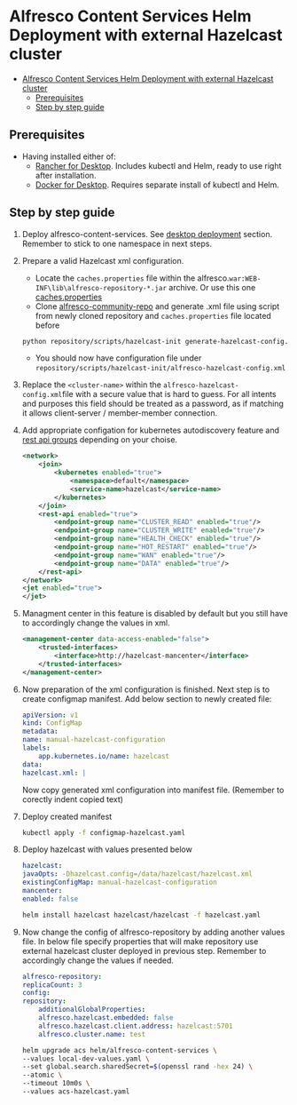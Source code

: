 # Alfresco Content Services Helm Deployment with external Hazelcast cluster

- [Alfresco Content Services Helm Deployment with external Hazelcast cluster](#alfresco-content-services-helm-deployment-with-external-hazelcast-cluster)
  - [Prerequisites](#prerequisites)
  - [Step by step guide](#step-by-step-guide)

## Prerequisites

- Having installed either of:
  - [Rancher for Desktop](https://rancherdesktop.io/). Includes kubectl and Helm, ready to use right after installation.
  - [Docker for Desktop](https://docs.docker.com/desktop/). Requires separate install of kubectl and Helm.

## Step by step guide

1. Deploy alfresco-content-services. See [desktop deployment](../desktop-deployment.md) section. Remember to stick to one namespace in next steps.

2. Prepare a valid Hazelcast xml configuration.
    - Locate the `caches.properties` file within the alfresco.`war:WEB-INF\lib\alfresco-repository-*.jar` archive. Or use this one [caches.properties](https://github.com/Alfresco/alfresco-community-repo/blob/master/repository/src/main/resources/alfresco/caches.properties)
    - Clone [alfresco-community-repo](https://github.com/Alfresco/alfresco-community-repo) and generate .xml file using script from newly cloned repository and `caches.properties` file located before

    ```bash
    python repository/scripts/hazelcast-init generate-hazelcast-config.py -s </path/to/caches.properties>
    ```

    - You should now have configuration file under `repository/scripts/hazelcast-init/alfresco-hazelcast-config.xml`

3. Replace the `<cluster-name>` within the `alfresco-hazelcast-config.xml`file with a secure value that is hard to guess. For all intents and purposes this field  should be treated as a password, as if matching it allows client-server / member-member connection.

4. Add appropriate configation for kubernetes autodiscovery feature and [rest api groups](https://docs.hazelcast.com/hazelcast/5.3/maintain-cluster/rest-api#using-rest-endpoint-groups) depending on your choise.

    ```xml
    <network>
        <join>
            <kubernetes enabled="true">
                <namespace>default</namespace>
                <service-name>hazelcast</service-name>
            </kubernetes>
        </join>
        <rest-api enabled="true">
            <endpoint-group name="CLUSTER_READ" enabled="true"/>
            <endpoint-group name="CLUSTER_WRITE" enabled="true"/>
            <endpoint-group name="HEALTH_CHECK" enabled="true"/>
            <endpoint-group name="HOT_RESTART" enabled="true"/>
            <endpoint-group name="WAN" enabled="true"/>
            <endpoint-group name="DATA" enabled="true"/>
        </rest-api>
    </network>
    <jet enabled="true">
    </jet>
    ```

5. Managment center in this feature is disabled by default but you still have to accordingly change the values in xml.

    ```xml
    <management-center data-access-enabled="false">
        <trusted-interfaces>
            <interface>http://hazelcast-mancenter</interface>
        </trusted-interfaces>
    </management-center>
    ```

6. Now preparation of the xml configuration is finished. Next step is to create configmap manifest. Add below section to newly created file:

    ```yaml
    apiVersion: v1
    kind: ConfigMap
    metadata:
    name: manual-hazelcast-configuration
    labels:
        app.kubernetes.io/name: hazelcast
    data:
    hazelcast.xml: |
    ```

    Now copy generated xml configuration into manifest file. (Remember to corectly indent copied text)

7. Deploy created manifest

    ```bash
    kubectl apply -f configmap-hazelcast.yaml 
    ```

8. Deploy hazelcast with values presented below

    ```yaml
    hazelcast:
    javaOpts: -Dhazelcast.config=/data/hazelcast/hazelcast.xml
    existingConfigMap: manual-hazelcast-configuration
    mancenter:
    enabled: false
    ```

    ```bash
    helm install hazelcast hazelcast/hazelcast -f hazelcast.yaml
    ```

9. Now change the config of alfresco-repository by adding another values file. In below file specify properties that will make repository use external hazelcast cluster deployed in previous step. Remember to accordingly change the values if needed.

    ```yaml
    alfresco-repository:
    replicaCount: 3
    config:
    repository:
        additionalGlobalProperties: 
        alfresco.hazelcast.embedded: false
        alfresco.hazelcast.client.address: hazelcast:5701
        alfresco.cluster.name: test
    ```

    ```bash
    helm upgrade acs helm/alfresco-content-services \    
    --values local-dev-values.yaml \
    --set global.search.sharedSecret=$(openssl rand -hex 24) \
    --atomic \
    --timeout 10m0s \
    --values acs-hazelcast.yaml
    ```
